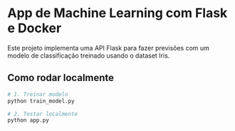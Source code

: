 # App de Machine Learning com Flask e Docker

Este projeto implementa uma API Flask para fazer previsões com um modelo de classificação treinado usando o dataset Iris.

## Como rodar localmente

```bash
# 1. Treinar modelo
python train_model.py

# 2. Testar localmente
python app.py
